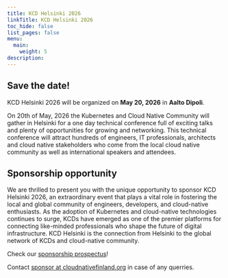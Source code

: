 ```yaml
---
title: KCD Helsinki 2026
linkTitle: KCD Helsinki 2026
toc_hide: false
list_pages: false
menu:
  main:
    weight: 5
description: 
---
```


## Save the date!

KCD Helsinki 2026 will be organized on **May 20, 2026** in **Aalto Dipoli**.

On 20th of May, 2026 the Kubernetes and Cloud Native Community will gather in Helsinki for a one day technical
conference full of exciting talks and plenty of opportunities for growing and networking. This technical conference will
attract hundreds of engineers, IT professionals, architects and cloud native stakeholders who come from the local cloud
native community as well as international speakers and attendees.

## Sponsorship opportunity

We are thrilled to present you with the unique opportunity to sponsor KCD Helsinki 2026, an extraordinary event that
plays a vital role in fostering the local and global community of engineers, developers, and cloud-native enthusiasts.
As the adoption of Kubernetes and cloud-native technologies continues to surge, KCDs have emerged as one of the premier
platforms for connecting like-minded professionals who shape the future of digital infrastructure. KCD Helsinki is the
connection from Helsinki to the global network of KCDs and cloud-native community.  

Check our [sponsorship prospectus](https://www.canva.com/design/DAGyGVxjIwg/o3qiyrPTE6fA1fFA4srNjw/view?utm_content=DAGyGVxjIwg&utm_campaign=designshare&utm_medium=link2&utm_source=uniquelinks&utlId=hbc4247c13a)!

Contact [sponsor at cloudnativefinland.org](mailto:sponsor@cloudnativefinland.org) in case of any querries.   
